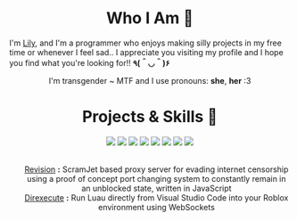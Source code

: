 <!-- Who I Am -->

<h1 align="center">Who I Am 🌺</h1>

I'm [Lily](https://lily.transgirls.win), and I'm a programmer who enjoys making silly projects in my free time or whenever I feel sad.. I appreciate you visiting my profile and I hope you find what you're looking for!! **٩(＾◡＾)۶**
<p align="center">I'm transgender ~ MTF and I use pronouns: <b>she</b>, <b>her</b> :3</p>

<!-- Projects and Skills -->

<h1 align="center">Projects & Skills 🔗</h1>
<div align="center">
  <!-- https://github.com/Ileriayo/markdown-badges -->
  <img src="https://img.shields.io/badge/javascript-%23323330.svg?style=for-the-badge&logo=javascript&logoColor=%23F7DF1E" />
  <img src="https://img.shields.io/badge/python-3670A0?style=for-the-badge&logo=python&logoColor=ffdd54" />
  <img src="https://img.shields.io/badge/lua-%232C2D72.svg?style=for-the-badge&logo=lua&logoColor=white" />
  <img src="https://img.shields.io/badge/typescript-%23007ACC.svg?style=for-the-badge&logo=typescript&logoColor=white" />
  <img src="https://img.shields.io/badge/bash_script-%23121011.svg?style=for-the-badge&logo=gnu-bash&logoColor=white" />
  <img src="https://img.shields.io/badge/PowerShell-%235391FE.svg?style=for-the-badge&logo=powershell&logoColor=white" />
  <img src="https://img.shields.io/badge/html5-%23E34F26.svg?style=for-the-badge&logo=html5&logoColor=white" />
  <img src="https://img.shields.io/badge/css3-%231572B6.svg?style=for-the-badge&logo=css3&logoColor=white" />
</div>
<br>

<ul align="center" style="list-style-type: none;">
  <li><a href="https://github.com/sily-lily/Revision">Revision</a> <b>:</b> ScramJet based proxy server for evading internet censorship using a proof of concept port changing system to constantly remain in an unblocked state, written in JavaScript</li>
  <li><a href="https://github.com/sily-lily/Direxecute">Direxecute</a> <b>:</b> Run Luau directly from Visual Studio Code into your Roblox environment using WebSockets</li>
</ul>
